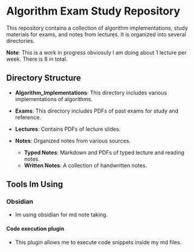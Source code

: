 # Algorithm Exam Study Repository

This repository contains a collection of algorithm implementations, study materials for exams, and notes from lectures. It is organized into several directories.

**Note**: This is a work in progress obviosuly I am doing about 1 lecture per week. There is 8 in total.

## Directory Structure

- **Algorithm_Implementations**: This directory includes various implementations of algorithms.

- **Exams**: This directory includes PDFs of past exams for study and reference.

- **Lectures**: Contains PDFs of lecture slides.

- **Notes**: Organized notes from various sources.
  - **Typed Notes**: Markdown and PDFs of typed lecture and reading notes.
  - **Written Notes**: A collection of handwritten notes.

## Tools Im Using

### Obsidian

- Im using obsidian for md note taking.

#### Code execution plugin

- This plugin allows me to execute code snippets inside my md files.
